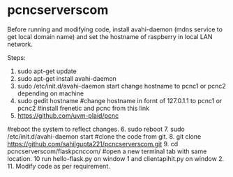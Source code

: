 # pcncserverscom

Before running and modifying code, install avahi-daemon (mdns service to get local domain name) and set the hostname of raspberry in local LAN network.

Steps:
1. sudo apt-get update
2. sudo apt-get install avahi-daemon
3. sudo /etc/init.d/avahi-daemon start
change hostname to pcnc1 or pcnc2 depending on machine
4. sudo gedit hostname
#change hostname in fornt of 127.0.1.1 to pcnc1 or pcnc2
#install frenetic and pcnc from this link
5. https://github.com/uvm-plaid/pcnc

#reboot the system to reflect changes.
6. sudo reboot
7. sudo /etc/init.d/avahi-daemon start
#clone the code from git.
8. git clone https://github.com/sahilgupta221/pcncserverscom.git
9. cd pcncserverscom/flaskpcnccom/
#open a new terminal tab with same location.
10 run hello-flask.py on window 1 and clientapihit.py on window 2.
11. Modify code as per requirement.
